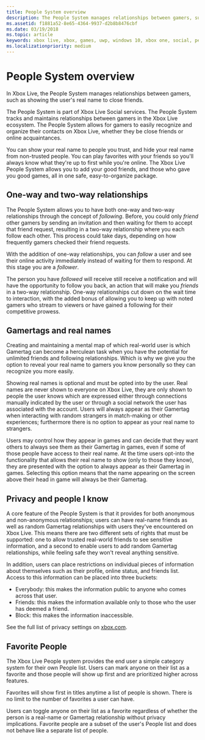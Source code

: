 ```yaml
---
title: People System overview
description: The People System manages relationships between gamers, such as only showing a user's real name to close friends.
ms.assetid: f1881a52-8e65-4364-9937-d2b8b8476cbf
ms.date: 03/19/2018
ms.topic: article
keywords: xbox live, xbox, games, uwp, windows 10, xbox one, social, people system, friends
ms.localizationpriority: medium
---
```


# People System overview

In Xbox Live, the People System manages relationships between gamers, such as showing the user's real name to close friends.

The People System is part of Xbox Live Social services.
The People System tracks and maintains relationships between gamers in the Xbox Live ecosystem.
The People System allows for gamers to easily recognize and organize their contacts on Xbox Live, whether they be close friends or online acquaintances.

You can show your real name to people you trust, and hide your real name from non-trusted people.
You can play favorites with your friends so you'll always know what they're up to first while you're online.
The Xbox Live People System allows you to add your good friends, and those who gave you good games, all in one safe, easy-to-organize package.


## One-way and two-way relationships

The People System allows you to have both one-way and two-way relationships through the concept of *following*.
Before, you could only *friend* other gamers by sending an invitation and then waiting for them to accept that friend request, resulting in a two-way relationship where you each follow each other.
This process could take days, depending on how frequently gamers checked their friend requests.

With the addition of one-way relationships, you can *follow* a user and see their online activity immediately instead of waiting for them to respond.
At this stage you are a *follower*.

The person you have *followed* will receive still receive a notification and will have the opportunity to follow you back, an action that will make you *friends* in a two-way relationship.
One-way relationships cut down on the wait time to interaction, with the added bonus of allowing you to keep up with noted gamers who stream to viewers or have gained a following for their competitive prowess.


## Gamertags and real names

Creating and maintaining a mental map of which real-world user is which Gamertag can become a herculean task when you have the potential for unlimited friends and following relationships.
Which is why we give you the option to reveal your real name to gamers you know personally so they can recognize you more easily.

Showing real names is optional and must be opted into by the user.
Real names are never shown to everyone on Xbox Live, they are only shown to people the user knows which are expressed either through connections manually indicated by the user or through a social network the user has associated with the account.
Users will always appear as their Gamertag when interacting with random strangers in match-making or other experiences; furthermore there is no option to appear as your real name to strangers.

Users may control how they appear in games and can decide that they want others to always see them as their Gamertag in games, even if some of those people have access to their real name.
At the time users opt-into the functionality that allows their real name to show (only to those they know), they are presented with the option to always appear as their Gamertag in games.
Selecting this option means that the name appearing on the screen above their head in game will always be their Gamertag.


## Privacy and people I know

A core feature of the People System is that it provides for both anonymous and non-anonymous relationships; users can have real-name friends as well as random Gamertag relationships with users they've encountered on Xbox Live.
This means there are two different sets of rights that must be supported: one to allow trusted real-world friends to see sensitive information, and a second to enable users to add random Gamertag relationships, while feeling safe they won't reveal anything sensitive.

In addition, users can place restrictions on individual pieces of information about themselves such as their profile, online status, and friends list.
Access to this information can be placed into three buckets:

- Everybody: this makes the information public to anyone who comes across that user.
- Friends: this makes the information available only to those who the user has deemed a friend.
- Block: this makes the information inaccessible.

See the full list of privacy settings on [xbox.com](https://account.xbox.com/Settings).


## Favorite People

The Xbox Live People system provides the end user a simple category system for their own People list.
Users can mark anyone on their list as a favorite and those people will show up first and are prioritized higher across features.

Favorites will show first in titles anytime a list of people is shown.
There is no limit to the number of favorites a user can have.

Users can toggle anyone on their list as a favorite regardless of whether the person is a real-name or Gamertag relationship without privacy implications.
Favorite people are a subset of the user's People list and does not behave like a separate list of people.
